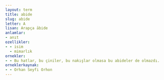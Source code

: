 ```yaml
---
layout: term
title: abide
slug: abide
letter: A
lisan: Arapça ābide
anlamlar:
- anıt
ozellikler:
- - isim
  - mimarlık
ornekler:
- - Bu hatlar, bu çiniler, bu nakışlar olmasa bu abideler de olmazdı.
orneklerkaynak:
- - Orhan Seyfi Orhon
---
```


